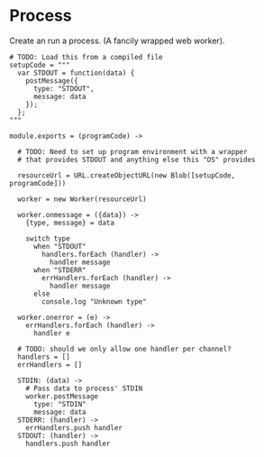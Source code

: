 Process
=======

Create an run a process. (A fancily wrapped web worker).

    # TODO: Load this from a compiled file
    setupCode = """
      var STDOUT = function(data) {
        postMessage({
          type: "STDOUT",
          message: data
        });
      };
    """

    module.exports = (programCode) ->

      # TODO: Need to set up program environment with a wrapper
      # that provides STDOUT and anything else this "OS" provides
      
      resourceUrl = URL.createObjectURL(new Blob([setupCode, programCode]))

      worker = new Worker(resourceUrl)

      worker.onmessage = ({data}) ->        
        {type, message} = data

        switch type
          when "STDOUT"
            handlers.forEach (handler) ->
              handler message
          when "STDERR"
            errHandlers.forEach (handler) ->
              handler message
          else
            console.log "Unknown type"

      worker.onerror = (e) ->
        errHandlers.forEach (handler) ->
          handler e

      # TODO: should we only allow one handler per channel?
      handlers = []
      errHandlers = []

      STDIN: (data) ->
        # Pass data to process' STDIN
        worker.postMessage
          type: "STDIN"
          message: data
      STDERR: (handler) ->
        errHandlers.push handler
      STDOUT: (handler) ->
        handlers.push handler

